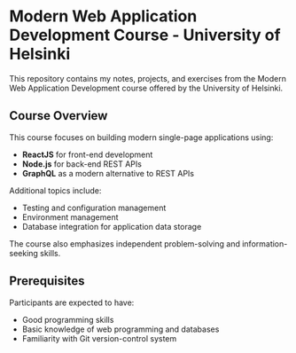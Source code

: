 # Modern Web Application Development Course - University of Helsinki

This repository contains my notes, projects, and exercises from the Modern Web Application Development course offered by the University of Helsinki.

## Course Overview

This course focuses on building modern single-page applications using:
- **ReactJS** for front-end development
- **Node.js** for back-end REST APIs
- **GraphQL** as a modern alternative to REST APIs

Additional topics include:
- Testing and configuration management
- Environment management
- Database integration for application data storage

The course also emphasizes independent problem-solving and information-seeking skills.

## Prerequisites

Participants are expected to have:
- Good programming skills
- Basic knowledge of web programming and databases
- Familiarity with Git version-control system
